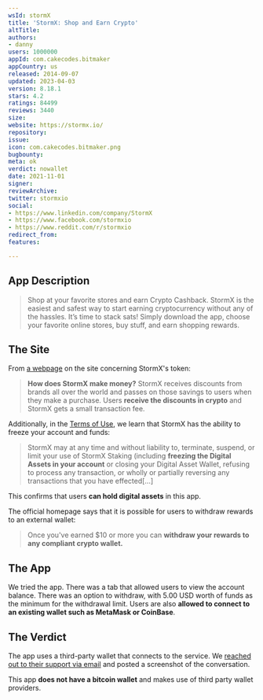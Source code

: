 ```yaml
---
wsId: stormX
title: 'StormX: Shop and Earn Crypto'
altTitle: 
authors:
- danny
users: 1000000
appId: com.cakecodes.bitmaker
appCountry: us
released: 2014-09-07
updated: 2023-04-03
version: 8.18.1
stars: 4.2
ratings: 84499
reviews: 3440
size: 
website: https://stormx.io/
repository: 
issue: 
icon: com.cakecodes.bitmaker.png
bugbounty: 
meta: ok
verdict: nowallet
date: 2021-11-01
signer: 
reviewArchive: 
twitter: stormxio
social:
- https://www.linkedin.com/company/StormX
- https://www.facebook.com/stormxio
- https://www.reddit.com/r/stormxio
redirect_from: 
features: 

---
```


## App Description

> Shop at your favorite stores and earn Crypto Cashback. StormX is the easiest and safest way to start earning cryptocurrency without any of the hassles. It’s time to stack sats!
Simply download the app, choose your favorite online stores, buy stuff, and earn shopping rewards.

## The Site

From [a webpage](https://stormx.io/token) on the site concerning StormX's token:

> **How does StormX make money?** StormX receives discounts from brands all over the world and passes on those savings to users when they make a purchase. Users **receive the discounts in crypto** and StormX gets a small transaction fee.

Additionally, in the [Terms of Use](https://stormx.io/terms-of-use), we learn that StormX has the ability to freeze your account and funds:

> StormX may at any time and without liability to, terminate, suspend, or limit your use of StormX Staking (including **freezing the Digital Assets in your account** or closing your Digital Asset Wallet, refusing to process any transaction, or wholly or partially reversing any transactions that you have effected[...]

This confirms that users **can hold digital assets** in this app.

The official homepage says that it is possible for users to withdraw rewards to an external wallet:

> Once you've earned $10 or more you can **withdraw your rewards to any compliant crypto wallet.**

## The App

We tried the app. There was a tab that allowed users to view the account balance. There was an option to withdraw, with 5.00 USD worth of funds as the minimum for the withdrawal limit. Users are also **allowed to connect to an existing wallet such as MetaMask or CoinBase**.

## The Verdict

The app uses a third-party wallet that connects to the service. We [reached out to their support via email](https://twitter.com/BitcoinWalletz/status/1455005081984647168) and posted a screenshot of the conversation.

This app **does not have a bitcoin wallet** and makes use of third party wallet providers.
